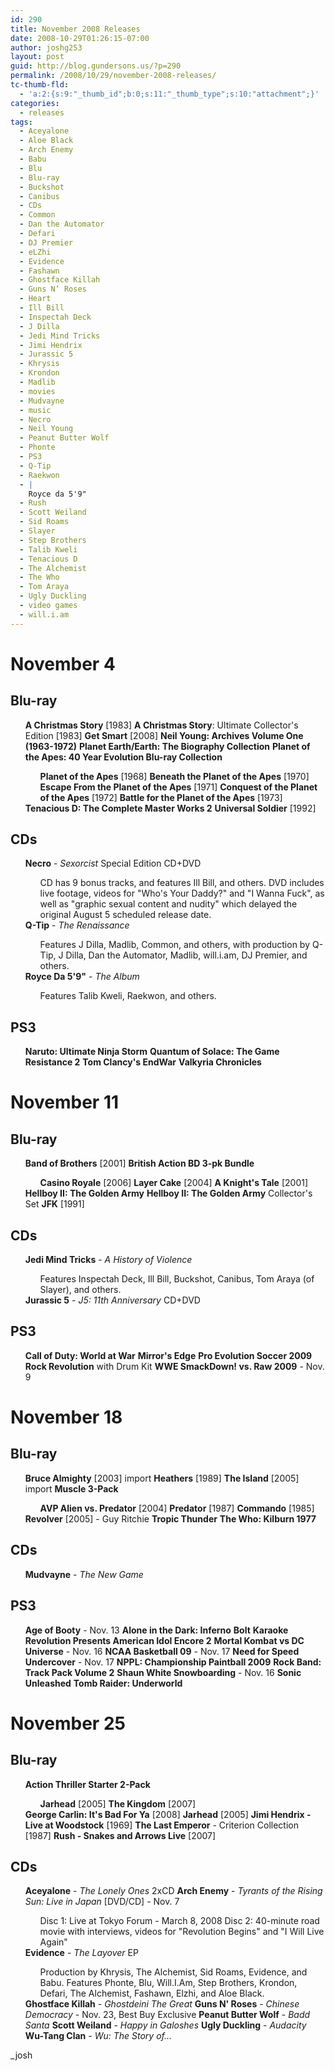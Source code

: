 ```yaml
---
id: 290
title: November 2008 Releases
date: 2008-10-29T01:26:15-07:00
author: joshg253
layout: post
guid: http://blog.gundersons.us/?p=290
permalink: /2008/10/29/november-2008-releases/
tc-thumb-fld:
  - 'a:2:{s:9:"_thumb_id";b:0;s:11:"_thumb_type";s:10:"attachment";}'
categories:
  - releases
tags:
  - Aceyalone
  - Aloe Black
  - Arch Enemy
  - Babu
  - Blu
  - Blu-ray
  - Buckshot
  - Canibus
  - CDs
  - Common
  - Dan the Automator
  - Defari
  - DJ Premier
  - eLZhi
  - Evidence
  - Fashawn
  - Ghostface Killah
  - Guns N’ Roses
  - Heart
  - Ill Bill
  - Inspectah Deck
  - J Dilla
  - Jedi Mind Tricks
  - Jimi Hendrix
  - Jurassic 5
  - Khrysis
  - Krondon
  - Madlib
  - movies
  - Mudvayne
  - music
  - Necro
  - Neil Young
  - Peanut Butter Wolf
  - Phonte
  - PS3
  - Q-Tip
  - Raekwon
  - |
    Royce da 5'9"
  - Rush
  - Scott Weiland
  - Sid Roams
  - Slayer
  - Step Brothers
  - Talib Kweli
  - Tenacious D
  - The Alchemist
  - The Who
  - Tom Araya
  - Ugly Duckling
  - video games
  - will.i.am
---
```

<h1>November 4</h1>

<h2>Blu-ray</h2>

<ul>
<strong>A Christmas Story</strong> [1983]
<strong>A Christmas Story</strong>: Ultimate Collector's Edition [1983]
<strong>Get Smart</strong> [2008]
<strong>Neil Young: Archives Volume One (1963-1972)</strong>
<strong>Planet Earth/Earth: The Biography Collection</strong>
<strong>Planet of the Apes: 40 Year Evolution Blu-ray Collection</strong>
<ul>
    <strong>Planet of the Apes</strong> [1968]
    <strong>Beneath the Planet of the Apes</strong> [1970]
    <strong>Escape From the Planet of the Apes</strong> [1971]
    <strong>Conquest of the Planet of the Apes</strong> [1972]
    <strong>Battle for the Planet of the Apes</strong> [1973]
</ul>
<strong>Tenacious D: The Complete Master Works 2</strong>
<strong>Universal Soldier</strong> [1992]
</ul>

<h2>CDs</h2>

<ul>
<strong>Necro</strong> - <em>Sexorcist</em> Special Edition CD+DVD
    <ul>CD has 9 bonus tracks, and features Ill Bill, and others. DVD includes live footage, videos for "Who's Your Daddy?" and "I Wanna Fuck", as well as "graphic sexual content and nudity" which delayed the original August 5 scheduled release date.</ul>
<strong>Q-Tip</strong> - <em>The Renaissance</em>
    <ul>Features J Dilla, Madlib, Common, and others, with production by Q-Tip, J Dilla, Dan the Automator, Madlib, will.i.am, DJ Premier, and others.</ul>
<strong>Royce Da 5'9"</strong> - <em>The Album</em>
    <ul>Features Talib Kweli, Raekwon, and others.</ul>
</ul>

<h2>PS3</h2>

<ul>
<strong>Naruto: Ultimate Ninja Storm</strong>
<strong>Quantum of Solace: The Game</strong>
<strong>Resistance 2</strong>
<strong>Tom Clancy's EndWar</strong>
<strong>Valkyria Chronicles</strong>
</ul>

<h1>November 11</h1>

<h2>Blu-ray</h2>

<ul>
<strong>Band of Brothers</strong> [2001]
<strong>British Action BD 3-pk Bundle</strong>
<ul>
    <strong>Casino Royale</strong> [2006]
    <strong>Layer Cake</strong> [2004]
    <strong>A Knight's Tale</strong> [2001]
</ul>
<strong>Hellboy II: The Golden Army</strong>
<strong>Hellboy II: The Golden Army</strong> Collector's Set
<strong>JFK</strong> [1991]
</ul>

<h2>CDs</h2>

<ul>
<strong>Jedi Mind Tricks</strong> - <em>A History of Violence</em>
    <ul>Features Inspectah Deck, Ill Bill, Buckshot, Canibus, Tom Araya (of Slayer), and others.</ul>
<strong>Jurassic 5</strong> - <em>J5: 11th Anniversary</em> CD+DVD
</ul>

<h2>PS3</h2>

<ul>
<strong>Call of Duty: World at War</strong>
<strong>Mirror's Edge</strong>
<strong>Pro Evolution Soccer 2009</strong>
<strong>Rock Revolution</strong> with Drum Kit
<strong>WWE SmackDown! vs. Raw 2009</strong> - Nov. 9
</ul>

<h1>November 18</h1>

<h2>Blu-ray</h2>

<ul>
<strong>Bruce Almighty</strong> [2003] import
<strong>Heathers</strong> [1989]
<strong>The Island</strong> [2005] import
<strong>Muscle 3-Pack</strong>
<ul>
    <strong>AVP Alien vs. Predator</strong> [2004]
    <strong>Predator</strong> [1987]
    <strong>Commando</strong> [1985]
</ul>
<strong>Revolver</strong> [2005] - Guy Ritchie
<strong>Tropic Thunder</strong>
<strong>The Who: Kilburn 1977</strong>
</ul>

<h2>CDs</h2>

<ul>
<strong>Mudvayne</strong> - <em>The New Game</em>
</ul>

<h2>PS3</h2>

<ul>
<strong>Age of Booty</strong> - Nov. 13
<strong>Alone in the Dark: Inferno</strong>
<strong>Bolt</strong>
<strong>Karaoke Revolution Presents American Idol Encore 2</strong>
<strong>Mortal Kombat vs DC Universe</strong> - Nov. 16
<strong>NCAA Basketball 09</strong> - Nov. 17
<strong>Need for Speed Undercover</strong> - Nov. 17
<strong>NPPL: Championship Paintball 2009</strong>
<strong>Rock Band: Track Pack Volume 2</strong>
<strong>Shaun White Snowboarding</strong> - Nov. 16
<strong>Sonic Unleashed</strong>
<strong>Tomb Raider: Underworld</strong>
</ul>

<h1>November 25</h1>

<h2>Blu-ray</h2>

<ul>
<strong>Action Thriller Starter 2-Pack</strong>
<ul>
    <strong>Jarhead</strong> [2005]
    <strong>The Kingdom</strong> [2007]
</ul>
<strong>George Carlin: It's Bad For Ya</strong> [2008]
<strong>Jarhead</strong> [2005]
<strong>Jimi Hendrix - Live at Woodstock</strong> [1969]
<strong>The Last Emperor</strong> - Criterion Collection [1987]
<strong>Rush - Snakes and Arrows Live</strong> [2007]
</ul>

<h2>CDs</h2>

<ul>
<strong>Aceyalone</strong> - <em>The Lonely Ones</em> 2xCD
<strong>Arch Enemy</strong> - <em>Tyrants of the Rising Sun: Live in Japan</em> [DVD/CD] - Nov. 7
<ul>
    Disc 1: Live at Tokyo Forum - March 8, 2008
    Disc 2: 40-minute road movie with interviews, videos for "Revolution Begins" and "I Will Live Again"
</ul>
<strong>Evidence</strong> - <em>The Layover</em> EP
<ul>Production by Khrysis, The Alchemist, Sid Roams, Evidence, and Babu.
Features Phonte, Blu, Will.I.Am, Step Brothers, Krondon, Defari, The Alchemist,  Fashawn, Elzhi, and Aloe Black.</ul>
<strong>Ghostface Killah</strong> - <em>Ghostdeini The Great</em>
<strong>Guns N' Roses</strong> - <em>Chinese Democracy</em> - Nov. 23, Best Buy Exclusive 
<strong>Peanut Butter Wolf</strong> - <em>Badd Santa</em>
<strong>Scott Weiland</strong> - <em>Happy in Galoshes</em>
<strong>Ugly Duckling</strong> - <em>Audacity</em>
<strong>Wu-Tang Clan</strong> - <em>Wu: The Story of...</em>
</ul>

_josh